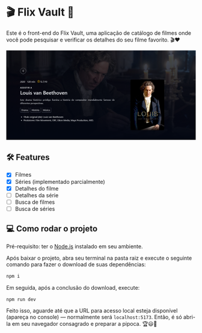 # :clapper: Flix Vault :popcorn:

Este é o front-end do Flix Vault, uma aplicação de catálogo de filmes onde você pode pesquisar e verificar os detalhes do seu filme favorito. :clapper::heart:

<img
  src="./public/screenshot.png"
  alt=""
  title="Tela de detalhes do filme"
/>

## :hammer_and_wrench: Features

 - [x] Filmes
 - [x] Séries (implementado parcialmente)
 - [x] Detalhes do filme
 - [ ] Detalhes da série
 - [ ] Busca de filmes
 - [ ] Busca de séries

## :computer: Como rodar o projeto

Pré-requisito: ter o [Node.js](https://nodejs.org/en) instalado em seu ambiente.

Após baixar o projeto, abra seu terminal na pasta raiz e execute o seguinte comando para fazer o download de suas dependências:

```bash
npm i
```

Em seguida, após a conclusão do download, execute:

```bash
npm run dev
```

Feito isso, aguarde até que a URL para acesso local esteja disponível (apareça no console) — normalmente será `localhost:5173`. Então, é só abri-la em seu navegador consagrado e preparar a pipoca. :trophy::smiley::popcorn:
